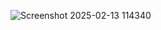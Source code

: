 ![Screenshot 2025-02-13 114340](https://github.com/user-attachments/assets/98eb5ee9-f831-47af-b0e1-1c86a7af0d1a)
